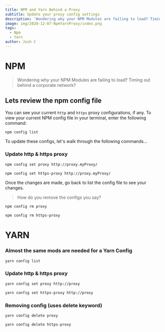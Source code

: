 ```yaml
---
title: NPM and Yarn Behind a Proxy
subtitle: Update your proxy config settings
description: 'Wondering why your NPM Modules are failing to load? Timing out behind a corporate network?'
image: img/2020-12-07-NpmYarnProxy/index.png
tags:
  - Npm
  - Yarn
author: Josh C
---
```


# NPM

> Wondering why your NPM Modules are failing to load? Timing out behind a corporate network?

## Lets review the npm config file

You can see your current `http` and `https` proxy configurations, if any. To view your current NPM config file in your terminal, enter the following command:

```bash
npm config list
```

To update these configs, let's walk through the following commands...

### Update http & https proxy

```bash
npm config set proxy http://proxy.myProxy/

npm config set https-proxy http://proxy.myProxy/
```

Once the changes are made, go back to list the config file to see your changes.

> How do you remove the configs you say?

```bash
npm config rm proxy

npm config rm https-proxy
```

# YARN

### Almost the same mods are needed for a Yarn Config

```bash
yarn config list
```

### Update http & https proxy

```bash
yarn config set proxy http://proxy

yarn config set https-proxy http://proxy
```

### Removing config (uses delete keyword)

```bash
yarn config delete proxy

yarn config delete https-proxy
```
